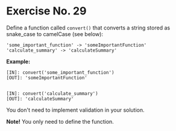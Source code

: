 # Exercise No. 29

Define a function called `convert()` that converts a string stored as snake_case to camelCase (see below):


    'some_important_function' -> 'someImportantFunction'
    'calculate_summary' -> 'calculateSummary'


**Example:**


    [IN]: convert('some_important_function')
    [OUT]: 'someImportantFunction'


    [IN]: convert('calculate_summary')
    [OUT]: 'calculateSummary'


You don't need to implement validation in your solution.


**Note!** You only need to define the function.


